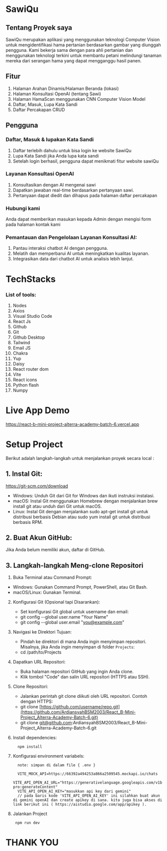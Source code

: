 # SawiQu
## Tentang Proyek saya
SawiQu merupakan aplikasi yang menggunakan teknologi Computer Vision untuk mengidentifikasi hama pertanian berdasarkan gambar yang diunggah pengguna.
Kami bekerja sama dengan para ahli pertanian dan menggunakan teknologi terkini untuk membantu petani melindungi tanaman mereka dari serangan hama yang dapat mengganggu hasil panen.

## Fitur
1. Halaman Arahan Dinamis/Halaman Beranda (lokasi)
2. Halaman Konsultasi OpenAI (tentang Sawi)
3. Halaman HamaScan menggunakan CNN Computer Vision Model
4. Daftar, Masuk, Lupa Kata Sandi
5. Daftar Percakapan CRUD

## Pengguna
### Daftar, Masuk & lupakan Kata Sandi
1. Daftar terlebih dahulu untuk bisa login ke website SawiQu
2. Lupa Kata Sandi jika Anda lupa kata sandi
3. Setelah login berhasil, pengguna dapat menikmati fitur website sawiQu
   
### Layanan Konsultasi OpenAI
1. Konsultasikan dengan AI mengenai sawi
2. Dapatkan jawaban real-time berdasarkan pertanyaan sawi.
3. Pertanyaan dapat diedit dan dihapus pada halaman daftar percakapan

### Hubungi kami
Anda dapat memberikan masukan kepada Admin dengan mengisi form pada halaman kontak kami

### Pemantauan dan Pengelolaan Layanan Konsultasi AI:
1. Pantau interaksi chatbot AI dengan pengguna.
2. Melatih dan memperbarui AI untuk meningkatkan kualitas layanan.
3. Integrasikan data dari chatbot AI untuk analisis lebih lanjut.

# TechStacks
### List of tools:

1. Nodes
2. Axios
3. Visual Studio Code
4. React Js
5. Github
6. Git
7. Github Desktop
8. Tailwind
9. Email JS
10. Chakra
11. Yup
12. Daisy
13. React router dom
14. Vite
15. React icons
16. Python flash
17. Numpy

# Live App Demo
https://react-b-mini-project-alterra-academy-batch-6.vercel.app

# Setup Project
Berikut adalah langkah-langkah untuk menjalankan proyek secara local :
## 1. Instal Git:
   https://git-scm.com/download
- Windows: Unduh Git dari Git for Windows dan ikuti instruksi instalasi.
- macOS: Instal Git menggunakan Homebrew dengan menjalankan brew install git atau unduh dari Git untuk macOS.
- Linux: Instal Git dengan menjalankan sudo apt-get install git untuk distribusi berbasis Debian atau sudo yum install git untuk distribusi berbasis RPM.
## 2. Buat Akun GitHub: 
   Jika Anda belum memiliki akun, daftar di GitHub.
## 3. Langkah-langkah Meng-clone Repositori
1.  Buka Terminal atau Command Prompt:
   - Windows: Gunakan Command Prompt, PowerShell, atau Git Bash.
   - macOS/Linux: Gunakan Terminal.
2. Konfigurasi Git (Opsional tapi Disarankan):
   - Set konfigurasi Git global untuk username dan email:
   - git config --global user.name "Your Name"
   - git config --global user.email "you@example.com"

3. Navigasi ke Direktori Tujuan:
   - Pindah ke direktori di mana Anda ingin menyimpan repositori. Misalnya, jika Anda ingin menyimpan di folder `Projects`:
   - cd /path/to/Projects
4. Dapatkan URL Repositori:
   - Buka halaman repositori GitHub yang ingin Anda clone.
   - Klik tombol "Code" dan salin URL repositori (HTTPS atau SSH).
5. Clone Repositori:
   - Jalankan perintah git clone diikuti oleh URL repositori. Contoh dengan HTTPS:
   - git clone [https://github.com/username/repo.git](https://github.com/ArdiansyahBSM2003/React_B-Mini-Project_Alterra-Academy-Batch-6.git)
   - git clone git@github.com:ArdiansyahBSM2003/React_B-Mini-Project_Alterra-Academy-Batch-6.git

6. Install dependencies:
   
         npm install
   
8. Konfigurasi environment variabels:

         note: simpan di dalam file { .env }
   
         VITE_MOCK_API=https://66392a494253a866a2509545.mockapi.io/chats
         VITE_API_OPEN_AI_URL="https://generativelanguage.googleapis.com/v1beta/models/gemini-pro:generateContent"
         VITE_API_OPEN_AI_KEY="masukkan api key dari gemini"
         // pada baris kode 'VITE_API_OPEN_AI_KEY' ini silahkan buat akun di gemini openAI dan create apikey di sana. kita juga bisa akses di link berikut ini ( https://aistudio.google.com/app/apikey ).
   
10. Jalankan Project

         npm run dev


   
#                                                                                                 THANK YOU


